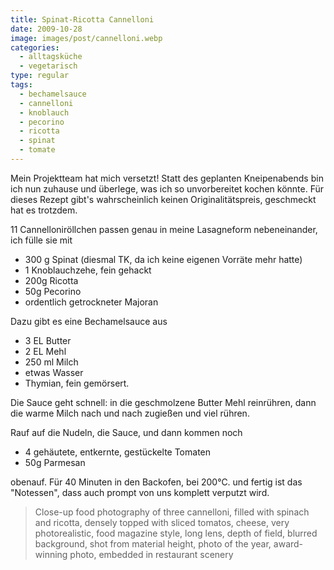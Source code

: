 ```yaml
---
title: Spinat-Ricotta Cannelloni
date: 2009-10-28
image: images/post/cannelloni.webp
categories: 
  - alltagsküche
  - vegetarisch
type: regular
tags: 
  - bechamelsauce
  - cannelloni
  - knoblauch
  - pecorino
  - ricotta
  - spinat
  - tomate
---
```


Mein Projektteam hat mich versetzt! Statt des geplanten Kneipenabends bin ich nun zuhause und überlege, was ich so unvorbereitet kochen könnte. Für dieses Rezept gibt's wahrscheinlich keinen Originalitätspreis, geschmeckt hat es trotzdem.

11 Cannelloniröllchen passen genau in meine Lasagneform nebeneinander, ich fülle sie mit

* 300 g Spinat (diesmal TK, da ich keine eigenen Vorräte mehr hatte)
* 1 Knoblauchzehe, fein gehackt
* 200g Ricotta
* 50g Pecorino
* ordentlich getrockneter Majoran

Dazu gibt es eine Bechamelsauce aus

* 3 EL Butter
* 2 EL Mehl
* 250 ml Milch
* etwas Wasser
* Thymian, fein gemörsert.

Die Sauce geht schnell: in die geschmolzene Butter Mehl reinrühren, dann die warme Milch nach und nach zugießen und viel rühren.

Rauf auf die Nudeln, die Sauce, und dann kommen noch

* 4 gehäutete, entkernte, gestückelte Tomaten 
* 50g Parmesan

obenauf. Für 40 Minuten in den Backofen, bei 200°C. und fertig ist das "Notessen", dass auch prompt von uns komplett verputzt wird.

> Close-up food photography of three cannelloni, filled with spinach and ricotta, densely topped with sliced tomatos, cheese, very photorealistic, food magazine style, long lens, depth of field, blurred background, shot from material height, photo of the year, award-winning photo, embedded in restaurant scenery